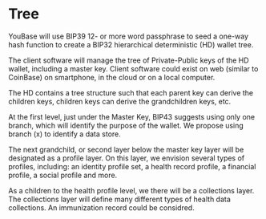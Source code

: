 # Tree

YouBase will use BIP39 12- or more word passphrase to seed a one-way hash function to create a BIP32 hierarchical deterministic (HD) wallet tree. 

The client software will manage the tree of Private-Public keys of the HD wallet, including a master key. Client software could exist on web (similar to CoinBase) on smartphone, in the cloud or on a local computer.

The HD contains a tree structure such that each parent key can derive the children keys, children keys can derive the grandchildren keys, etc. 

At the first level, just under the Master Key, BIP43 suggests using only one branch, which will identify the purpose of the wallet. We propose using branch (x) to identify a data store. 

The next grandchild, or second layer below the master key layer will be designated as a profile layer. On this layer, we envision several types of profiles, including: an identity profile set, a health record profile, a financial profile, a social profile and more.

As a children to the health profile level, we there will be a collections layer. The collections layer will define many different types of health data collections. An immunization record could be considred.




